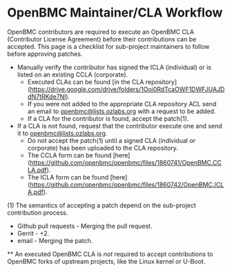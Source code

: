 # OpenBMC Maintainer/CLA Workflow
OpenBMC contributors are required to execute an OpenBMC CLA (Contributor
License Agreement) before their contributions can be accepted.  This page is a
checklist for sub-project maintainers to follow before approving patches.

* Manually verify the contributor has signed the ICLA (individual) or is
listed on an existing CCLA (corporate).
	* Executed CLAs can be found [in the CLA repository]
	(https://drive.google.com/drive/folders/1Ooi0RdTcaOWF1DWFJUAJDdN7tRKde7Nl).
	* If you were not added to the appropriate CLA repository ACL send an
email to openbmc@lists.ozlabs.org with a request to be added.
	* If a CLA for the contributor is found, accept the patch(1).
* If a CLA is not found, request that the contributor execute one and send it
to openbmc@lists.ozlabs.org.
	* Do not accept the patch(1) until a signed CLA (individual _or_
corporate) has been uploaded to the CLA repository.
	* The CCLA form can be found [here]
	(https://github.com/openbmc/openbmc/files/1860741/OpenBMC.CCLA.pdf).
	* The ICLA form can be found [here]
	(https://github.com/openbmc/openbmc/files/1860742/OpenBMC.ICLA.pdf).

(1) The semantics of accepting a patch depend on the sub-project contribution
process.

* Github pull requests - Merging the pull request.
* Gerrit - +2.
* email - Merging the patch.

** An executed OpenBMC CLA is _not_ required to accept contributions to
OpenBMC forks of upstream projects, like the Linux kernel or U-Boot.
